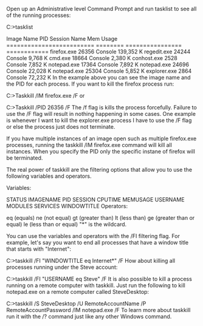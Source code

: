 Open up an Administrative level Command Prompt and run tasklist to see all of the running processes:

C:\>tasklist
 
 Image Name                     PID Session Name        Mem Usage
 ========================= ======== ================ ============
 firefox.exe                  26356 Console             139,352 K
 regedit.exe                  24244 Console               9,768 K
 cmd.exe                      18664 Console               2,380 K
 conhost.exe                   2528 Console               7,852 K
 notepad.exe                  17364 Console               7,892 K
 notepad.exe                  24696 Console              22,028 K
 notepad.exe                  25304 Console               5,852 K
 explorer.exe                  2864 Console              72,232 K
In the example above you can see the image name and the PID for each process. If you want to kill the firefox process run:

C:\>Taskkill /IM firefox.exe /F
 or

C:\>Taskkill /PID 26356 /F
The /f flag is kills the process forcefully.  Failure to use the /F flag will result in nothing happening in some cases.  One example is whenever I want to kill the explorer.exe process I have to use the /F flag or else the process just does not terminate.

If you have multiple instances of an image open such as multiple firefox.exe processes, running the taskkill /IM firefox.exe command will kill all instances. When you specify the PID only the specific instane of firefox will be terminated.

The real power of taskkill are the filtering options that allow you to use the following variables and operators.

Variables:

STATUS
IMAGENAME
PID
SESSION
CPUTIME
MEMUSAGE
USERNAME
MODULES
SERVICES
WINDOWTITLE
Operators:

eq (equals)
ne (not equal)
gt (greater than)
lt (less than)
ge (greater than or equal)
le (less than or equal)
"*" is the wildcard.

You can use the variables and operators with the /FI filtering flag.  For example, let's say you want to end all processes that have a window title that starts with "Internet":

C:\>taskkill /FI "WINDOWTITLE eq Internet*" /F
How about killing all processes running under the Steve account:

C:\>taskkill /FI "USERNAME eq Steve" /F
It is also possible to kill a process running on a remote computer with taskkill.  Just run the following to kill notepad.exe on a remote computer called SteveDesktop:

C:\>taskkill /S SteveDesktop /U RemoteAccountName /P RemoteAccountPassword /IM notepad.exe /F
To learn more about taskkill run it with the /? command just like any other Windows command.
